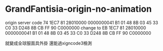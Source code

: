 # GrandFantisia-origin-no-animation
origin server code
74 1EC7 81 28010000 0000000041 B1 01 48 8B 03 45 33 C0 33 D248 8B CB FF 90 C0000000
change to
EB 1EC7 81 28010000 0000000041 B1 01 48 8B 03 45 33 C0 33 D248 8B CB FF 90 C0000000

就變成全球服面具外掛  還能過xigncode3檢測
